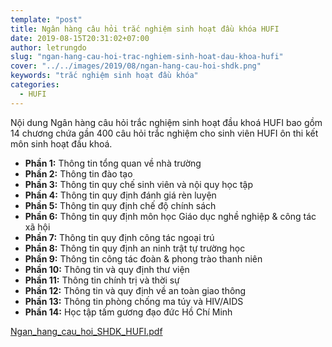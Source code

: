 ```yaml
---
template: "post"
title: Ngân hàng câu hỏi trắc nghiệm sinh hoạt đầu khóa HUFI
date: 2019-08-15T20:31:02+07:00
author: letrungdo
slug: "ngan-hang-cau-hoi-trac-nghiem-sinh-hoat-dau-khoa-hufi"
cover: "../../images/2019/08/ngan-hang-cau-hoi-shdk.png"
keywords: "trắc nghiệm sinh hoạt đầu khóa"
categories:
  - HUFI
---
```


Nội dung Ngân hàng câu hỏi trắc nghiệm sinh hoạt đầu khoá HUFI bao gồm 14 chương chứa gần 400 câu hỏi trắc nghiệm cho sinh viên HUFI ôn thi kết môn sinh hoạt đầu khoá.

- **Phần 1:** Thông tin tổng quan về nhà trường
- **Phần 2:** Thông tin đào tạo
- **Phần 3:** Thông tin quy chế sinh viên và nội quy học tập
- **Phần 4:** Thông tin quy định đánh giá rèn luyện
- **Phần 5:** Thông tin quy định chế độ chính sách
- **Phần 6:** Thông tin quy định môn học Giáo dục nghề nghiệp & công tác xã hội
- **Phần 7:** Thông tin quy định công tác ngoại trú
- **Phần 8:** Thông tin quy định an ninh trật tự trường học
- **Phần 9:** Thông tin công tác đoàn & phong trào thanh niên
- **Phần 10:** Thông tin và quy định thư viện
- **Phần 11:** Thông tin chính trị và thời sự
- **Phần 12:** Thông tin và quy định về an toàn giao thông
- **Phần 13:** Thông tin phòng chống ma túy và HIV/AIDS
- **Phần 14:** Học tập tấm gương đạo đức Hồ Chí Minh

<div class="wp-block-file">
  <a href="/media/2019/08/Ngan_hang_cau_hoi_SHDK_HUFI_DOLT.pdf" target="_blank" rel="noreferrer noopener">Ngan_hang_cau_hoi_SHDK_HUFI.pdf</a>
</div>
